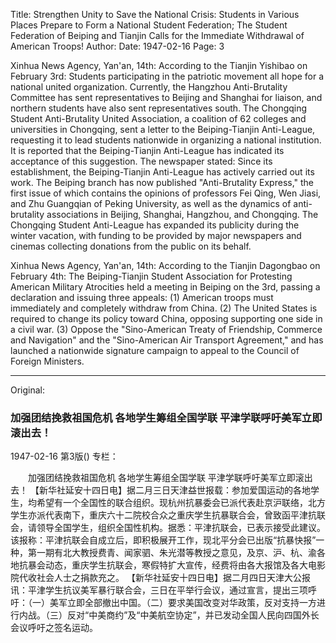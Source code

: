 Title: Strengthen Unity to Save the National Crisis: Students in Various Places Prepare to Form a National Student Federation; The Student Federation of Beiping and Tianjin Calls for the Immediate Withdrawal of American Troops!
Author:
Date: 1947-02-16
Page: 3

Xinhua News Agency, Yan'an, 14th: According to the Tianjin Yishibao on February 3rd: Students participating in the patriotic movement all hope for a national united organization. Currently, the Hangzhou Anti-Brutality Committee has sent representatives to Beijing and Shanghai for liaison, and northern students have also sent representatives south. The Chongqing Student Anti-Brutality United Association, a coalition of 62 colleges and universities in Chongqing, sent a letter to the Beiping-Tianjin Anti-League, requesting it to lead students nationwide in organizing a national institution. It is reported that the Beiping-Tianjin Anti-League has indicated its acceptance of this suggestion. The newspaper stated: Since its establishment, the Beiping-Tianjin Anti-League has actively carried out its work. The Beiping branch has now published "Anti-Brutality Express," the first issue of which contains the opinions of professors Fei Qing, Wen Jiasi, and Zhu Guangqian of Peking University, as well as the dynamics of anti-brutality associations in Beijing, Shanghai, Hangzhou, and Chongqing. The Chongqing Student Anti-League has expanded its publicity during the winter vacation, with funding to be provided by major newspapers and cinemas collecting donations from the public on its behalf.

Xinhua News Agency, Yan'an, 14th: According to the Tianjin Dagongbao on February 4th: The Beiping-Tianjin Student Association for Protesting American Military Atrocities held a meeting in Beiping on the 3rd, passing a declaration and issuing three appeals: (1) American troops must immediately and completely withdraw from China. (2) The United States is required to change its policy toward China, opposing supporting one side in a civil war. (3) Oppose the "Sino-American Treaty of Friendship, Commerce and Navigation" and the "Sino-American Air Transport Agreement," and has launched a nationwide signature campaign to appeal to the Council of Foreign Ministers.



<hr /> 

Original: 


### 加强团结挽救祖国危机  各地学生筹组全国学联  平津学联呼吁美军立即滚出去！

1947-02-16
第3版()
专栏：

　　加强团结挽救祖国危机
    各地学生筹组全国学联
    平津学联呼吁美军立即滚出去！
    【新华社延安十四日电】据二月三日天津益世报载：参加爱国运动的各地学生，均希望有一个全国性的联合组织。现杭州抗暴委会已派代表赴京沪联络，北方学生亦派代表南下，重庆六十二院校合众之重庆学生抗暴联合会，曾致函平津抗联会，请领导全国学生，组织全国性机构。据悉：平津抗联会，已表示接受此建议。该报称：平津抗联会自成立后，即积极展开工作，现北平分会已出版“抗暴快报”一种，第一期有北大教授费青、闻家驷、朱光潜等教授之意见，及京、沪、杭、渝各地抗暴会动态，重庆学生抗联会，寒假特扩大宣传，经费将由各大报馆及各大电影院代收社会人士之捐款充之。
    【新华社延安十四日电】据二月四日天津大公报讯：平津学生抗议美军暴行联合会，三日在平举行会议，通过宣言，提出三项呼吁：（一）美军立即全部撤出中国。（二）要求美国改变对华政策，反对支持一方进行内战。（三）反对“中美商约”及“中美航空协定”，并已发动全国人民向四国外长会议呼吁之签名运动。
